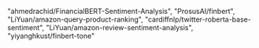 "ahmedrachid/FinancialBERT-Sentiment-Analysis", 
                 "ProsusAI/finbert",
                 "LiYuan/amazon-query-product-ranking",
                 "cardiffnlp/twitter-roberta-base-sentiment",
                 "LiYuan/amazon-review-sentiment-analysis",
                 "yiyanghkust/finbert-tone"
